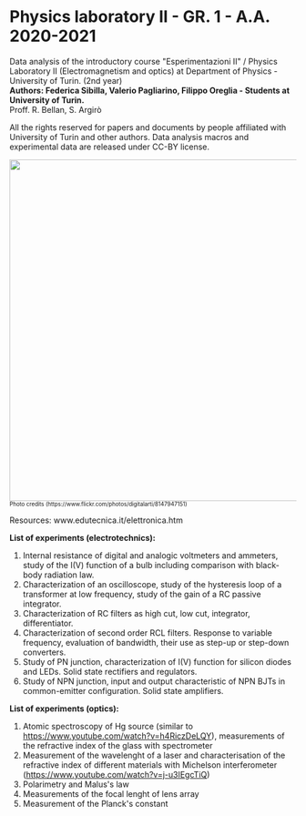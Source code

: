 # Physics laboratory II - GR. 1 - A.A. 2020-2021

Data analysis of the introductory course "Esperimentazioni II" / Physics Laboratory II (Electromagnetism and optics) at Department of Physics - University of Turin. (2nd year) <br>
**Authors: Federica Sibilla, Valerio Pagliarino, Filippo Oreglia - Students at University of Turin.** <br> Proff. R. Bellan, S. Argirò
<p>
All the rights reserved for papers and documents by people affiliated with University of Turin and other authors. Data analysis macros and experimental data are released under CC-BY license.
  
<p align="left" width="90">
  <img src="https://live.staticflickr.com/8324/8147947151_a3d4c182ce_b.jpg" width="600">
  <br><small><sup>Photo credits (https://www.flickr.com/photos/digitalarti/8147947151)</sup></small>
</p>


<p>
<p>
Resources: www.edutecnica.it/elettronica.htm

**List of experiments (electrotechnics):**
1. Internal resistance of digital and analogic voltmeters and ammeters, study of the I(V) function of a bulb including comparison with black-body radiation law.
2. Characterization of an oscilloscope, study of the hysteresis loop of a transformer at low frequency, study of the gain of a RC passive integrator.
3. Characterization of RC filters as high cut, low cut, integrator, differentiator.
4. Characterization of second order RCL filters. Response to variable frequency, evaluation of bandwidth, their use as step-up or step-down converters.
5. Study of PN junction, characterization of I(V) function for silicon diodes and LEDs. Solid state rectifiers and regulators.
6. Study of NPN junction, input and output characteristic of NPN BJTs in common-emitter configuration. Solid state amplifiers.

**List of experiments (optics):**
1. Atomic spectroscopy of Hg source (similar to https://www.youtube.com/watch?v=h4RiczDeLQY), measurements of the refractive index of the glass with spectrometer
2. Measurement of the wavelenght of a laser and characterisation of the refractive index of different materials with Michelson interferometer (https://www.youtube.com/watch?v=j-u3IEgcTiQ)
3. Polarimetry and Malus's law
4. Measurements of the focal lenght of lens array
5. Measurement of the Planck's constant

